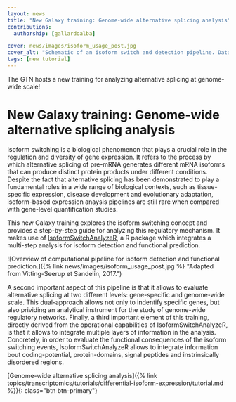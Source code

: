 ```yaml
---
layout: news
title: "New Galaxy training: Genome-wide alternative splicing analysis"
contributions:
  authorship: [gallardoalba]

cover: news/images/isoform_usage_post.jpg
cover_alt: "Schematic of an isoform switch and detection pipeline. Data is annotated and a prediction is made for isoform switch consequences"
tags: [new tutorial]
---
```


The GTN hosts a new training for analyzing alternative splicing at genome-wide scale!

# New Galaxy training: Genome-wide alternative splicing analysis

Isoform switching is a biological phenomenon that plays a crucial role in the regulation and diversity of gene expression. It refers to the process by which alternative splicing of pre-mRNA generates different mRNA isoforms that can produce distinct protein products under different conditions. Despite the fact that alternative splicing has been demonstrated to play a fundamental roles in a wide range of biological contexts, such as tissue-specific expression, disease development and evolutionary adaptation, isoform-based expression anaysis pipelines are still rare when compared with gene-level quantification studies.

This new Galaxy training explores the isoform switching concept and provides a step-by-step guide for analyzing this regulatory mechanism. It makes use of [IsoformSwitchAnalyzeR](https://bioconductor.org/packages/release/bioc/html/IsoformSwitchAnalyzeR.html), a R package which integrates a multi-step analysis for isoform detection and functional prediction.

![Overview of computational pipeline for isoform detection and functional prediction.]({% link news/images/isoform_usage_post.jpg %} "Adapted from Vitting-Seerup et Sandelin, 2017.")

A second important aspect of this pipeline is that it allows to evaluate alternative splicing at two different levels: gene-specific and genome-wide scale. This dual-approach allows not only to indentify specific genes, but also prividing an analytical instrument for the study of genome-wide regulatory networks. Finally, a third important element of this training, directly derived from the operational capabilities of IsoformSwitchAnalyzeR, is that it allows to integrate multiple layers of information in the analysis. Concretely, in order to evaluate the functional consequences of the isoform switching events, IsoformSwitchAnalyzeR allows to integrate information bout coding-potential, protein-domains, signal peptides and instrinsically disordered regions.

[Genome-wide alternative splicing analysis]({% link topics/transcriptomics/tutorials/differential-isoform-expression/tutorial.md %}){: class="btn btn-primary"}
